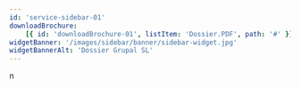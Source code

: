 ```yaml
---
id: 'service-sidebar-01'
downloadBrochure:
    [{ id: 'downloadBrochure-01', listItem: 'Dossier.PDF', path: '#' }]
widgetBanner: '/images/sidebar/banner/sidebar-widget.jpg'
widgetBannerAlt: 'Dossier Grupal SL'
---
```


n
